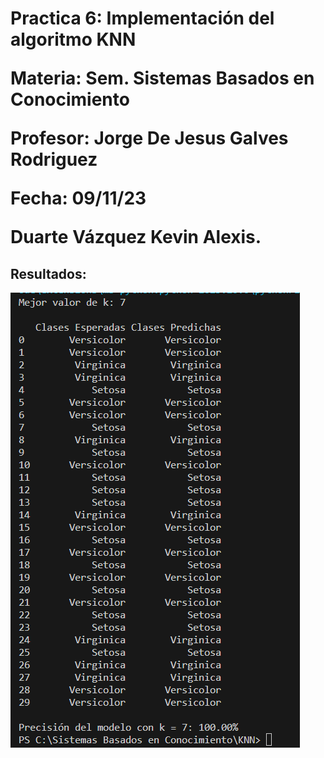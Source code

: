 <h1>Practica 6: Implementación del algoritmo KNN

Materia: Sem. Sistemas Basados en Conocimiento

Profesor: Jorge De Jesus Galves Rodriguez

Fecha: 09/11/23

Duarte Vázquez Kevin Alexis. </h1>

<h2> Resultados:</h2>
<img src="KNN/Resultados.png">



